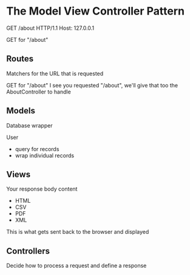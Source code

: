 # The Model View Controller Pattern

GET /about HTTP/1.1
Host: 127.0.0.1

GET for "/about"

## Routes
Matchers for the URL that is requested

GET for "/about"
I see you requested "/about", we'll give that too the AboutController to handle

## Models
Database wrapper

User
* query for records
* wrap individual records

## Views
Your response body content
* HTML
* CSV
* PDF
* XML

This is what gets sent back to the browser and displayed

## Controllers
Decide how to process a request and define a response